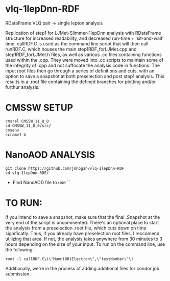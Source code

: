 # vlq-1lepDnn-RDF
RDataFrame VLQ pair -> single lepton analysis

Replication of step1 for LJMet-Slimmer-1lepDnn analysis with RDataFrame structure for increased readability, and decreased run-time + 'sit-and-wait' time.
callRDF.C is used as the command line script that will then call runRDF.C, which houses the main step1RDF_forLJMet.cpp and step1RDF_forLJMet.h files, as well as various .cc files containing functions used within the .cpp. They were moved into .cc scripts to maintain some of the integrity of .cpp and not suffocate the analysis code in functions. The input root files then go through a series of definitions and cuts, with an option to save a snapshot at both preselection and post step1 analysis. This results in a .root file containing the defined branches for plotting and/or furthur analysis.

# CMSSW SETUP
```
cmsrel CMSSW_11_0_0
cd CMSSW_11_0_0/src/
cmsenv
scramv1 b
```

# NanoAOD ANALYSIS
```
git clone https://github.com/jmhogan/vlq-1lepDnn-RDF
cd vlq-1lepDnn-RDF/
```
- Find NanoAOD file to use
``
# TO RUN:
If you intend to save a snapshot, make sure that the final .Snapshot at the very end of the script is uncommented. There's an optional place to start the analysis from a preselection .root file, which cuts down on time significatly. Thus, if you already have preselection root files, I reccomend utilizing that area. If not, the analysis takes anywhere from 30 minutes to 3 hours depending on the size of your input. To run on the command line, use the following:
```
root -l callRDF.C\(\"Muon(OR)Electron\",\"testNumber\"\)
```
Additionally, we're in the process of adding additional files for condor job submission.
